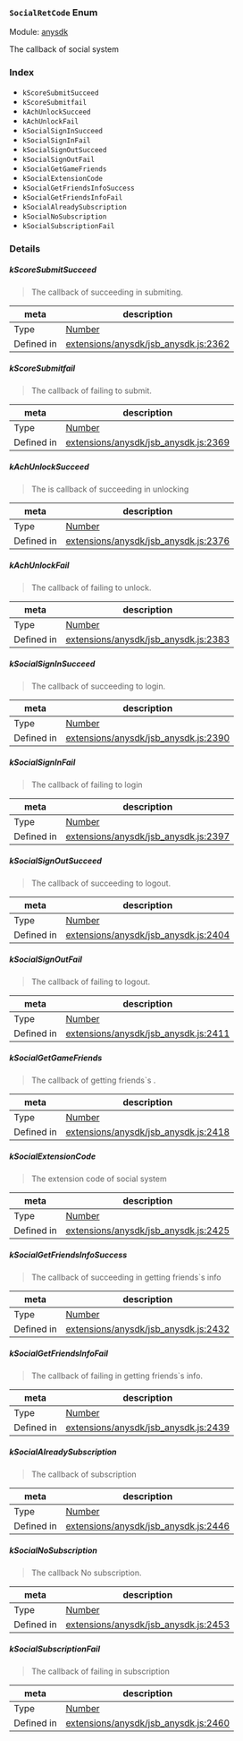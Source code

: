 ### `SocialRetCode` Enum



Module: [anysdk](../modules/anysdk.md)


The callback of social system


### Index
  - `kScoreSubmitSucceed`
  - `kScoreSubmitfail`
  - `kAchUnlockSucceed`
  - `kAchUnlockFail`
  - `kSocialSignInSucceed`
  - `kSocialSignInFail`
  - `kSocialSignOutSucceed`
  - `kSocialSignOutFail`
  - `kSocialGetGameFriends`
  - `kSocialExtensionCode`
  - `kSocialGetFriendsInfoSuccess`
  - `kSocialGetFriendsInfoFail`
  - `kSocialAlreadySubscription`
  - `kSocialNoSubscription`
  - `kSocialSubscriptionFail`

### Details


##### kScoreSubmitSucceed

> The callback of succeeding in submiting.

| meta | description |
|------|-------------|
| Type | <a href="https://developer.mozilla.org/en/JavaScript/Reference/Global_Objects/Number" class="crosslink external" target="_blank">Number</a> |
| Defined in | [extensions/anysdk/jsb_anysdk.js:2362](https://github.com/cocos-creator/engine/blob/79542d65dc19c8718cb54c9afa022e8f91855f48/extensions/anysdk/jsb_anysdk.js#L2362) |



##### kScoreSubmitfail

> The callback of failing to submit.

| meta | description |
|------|-------------|
| Type | <a href="https://developer.mozilla.org/en/JavaScript/Reference/Global_Objects/Number" class="crosslink external" target="_blank">Number</a> |
| Defined in | [extensions/anysdk/jsb_anysdk.js:2369](https://github.com/cocos-creator/engine/blob/79542d65dc19c8718cb54c9afa022e8f91855f48/extensions/anysdk/jsb_anysdk.js#L2369) |



##### kAchUnlockSucceed

> The is callback of succeeding in  unlocking

| meta | description |
|------|-------------|
| Type | <a href="https://developer.mozilla.org/en/JavaScript/Reference/Global_Objects/Number" class="crosslink external" target="_blank">Number</a> |
| Defined in | [extensions/anysdk/jsb_anysdk.js:2376](https://github.com/cocos-creator/engine/blob/79542d65dc19c8718cb54c9afa022e8f91855f48/extensions/anysdk/jsb_anysdk.js#L2376) |



##### kAchUnlockFail

> The callback of failing to  unlock.

| meta | description |
|------|-------------|
| Type | <a href="https://developer.mozilla.org/en/JavaScript/Reference/Global_Objects/Number" class="crosslink external" target="_blank">Number</a> |
| Defined in | [extensions/anysdk/jsb_anysdk.js:2383](https://github.com/cocos-creator/engine/blob/79542d65dc19c8718cb54c9afa022e8f91855f48/extensions/anysdk/jsb_anysdk.js#L2383) |



##### kSocialSignInSucceed

> The callback of succeeding to login.

| meta | description |
|------|-------------|
| Type | <a href="https://developer.mozilla.org/en/JavaScript/Reference/Global_Objects/Number" class="crosslink external" target="_blank">Number</a> |
| Defined in | [extensions/anysdk/jsb_anysdk.js:2390](https://github.com/cocos-creator/engine/blob/79542d65dc19c8718cb54c9afa022e8f91855f48/extensions/anysdk/jsb_anysdk.js#L2390) |



##### kSocialSignInFail

> The callback of failing to  login

| meta | description |
|------|-------------|
| Type | <a href="https://developer.mozilla.org/en/JavaScript/Reference/Global_Objects/Number" class="crosslink external" target="_blank">Number</a> |
| Defined in | [extensions/anysdk/jsb_anysdk.js:2397](https://github.com/cocos-creator/engine/blob/79542d65dc19c8718cb54c9afa022e8f91855f48/extensions/anysdk/jsb_anysdk.js#L2397) |



##### kSocialSignOutSucceed

> The callback of succeeding to logout.

| meta | description |
|------|-------------|
| Type | <a href="https://developer.mozilla.org/en/JavaScript/Reference/Global_Objects/Number" class="crosslink external" target="_blank">Number</a> |
| Defined in | [extensions/anysdk/jsb_anysdk.js:2404](https://github.com/cocos-creator/engine/blob/79542d65dc19c8718cb54c9afa022e8f91855f48/extensions/anysdk/jsb_anysdk.js#L2404) |



##### kSocialSignOutFail

> The callback of failing to  logout.

| meta | description |
|------|-------------|
| Type | <a href="https://developer.mozilla.org/en/JavaScript/Reference/Global_Objects/Number" class="crosslink external" target="_blank">Number</a> |
| Defined in | [extensions/anysdk/jsb_anysdk.js:2411](https://github.com/cocos-creator/engine/blob/79542d65dc19c8718cb54c9afa022e8f91855f48/extensions/anysdk/jsb_anysdk.js#L2411) |



##### kSocialGetGameFriends

> The callback of getting friends`s .

| meta | description |
|------|-------------|
| Type | <a href="https://developer.mozilla.org/en/JavaScript/Reference/Global_Objects/Number" class="crosslink external" target="_blank">Number</a> |
| Defined in | [extensions/anysdk/jsb_anysdk.js:2418](https://github.com/cocos-creator/engine/blob/79542d65dc19c8718cb54c9afa022e8f91855f48/extensions/anysdk/jsb_anysdk.js#L2418) |



##### kSocialExtensionCode

> The extension code of social system

| meta | description |
|------|-------------|
| Type | <a href="https://developer.mozilla.org/en/JavaScript/Reference/Global_Objects/Number" class="crosslink external" target="_blank">Number</a> |
| Defined in | [extensions/anysdk/jsb_anysdk.js:2425](https://github.com/cocos-creator/engine/blob/79542d65dc19c8718cb54c9afa022e8f91855f48/extensions/anysdk/jsb_anysdk.js#L2425) |



##### kSocialGetFriendsInfoSuccess

> The callback  of succeeding in getting friends`s info

| meta | description |
|------|-------------|
| Type | <a href="https://developer.mozilla.org/en/JavaScript/Reference/Global_Objects/Number" class="crosslink external" target="_blank">Number</a> |
| Defined in | [extensions/anysdk/jsb_anysdk.js:2432](https://github.com/cocos-creator/engine/blob/79542d65dc19c8718cb54c9afa022e8f91855f48/extensions/anysdk/jsb_anysdk.js#L2432) |



##### kSocialGetFriendsInfoFail

> The callback  of failing in getting friends`s info.

| meta | description |
|------|-------------|
| Type | <a href="https://developer.mozilla.org/en/JavaScript/Reference/Global_Objects/Number" class="crosslink external" target="_blank">Number</a> |
| Defined in | [extensions/anysdk/jsb_anysdk.js:2439](https://github.com/cocos-creator/engine/blob/79542d65dc19c8718cb54c9afa022e8f91855f48/extensions/anysdk/jsb_anysdk.js#L2439) |



##### kSocialAlreadySubscription

> The callback  of subscription

| meta | description |
|------|-------------|
| Type | <a href="https://developer.mozilla.org/en/JavaScript/Reference/Global_Objects/Number" class="crosslink external" target="_blank">Number</a> |
| Defined in | [extensions/anysdk/jsb_anysdk.js:2446](https://github.com/cocos-creator/engine/blob/79542d65dc19c8718cb54c9afa022e8f91855f48/extensions/anysdk/jsb_anysdk.js#L2446) |



##### kSocialNoSubscription

> The callback No subscription.

| meta | description |
|------|-------------|
| Type | <a href="https://developer.mozilla.org/en/JavaScript/Reference/Global_Objects/Number" class="crosslink external" target="_blank">Number</a> |
| Defined in | [extensions/anysdk/jsb_anysdk.js:2453](https://github.com/cocos-creator/engine/blob/79542d65dc19c8718cb54c9afa022e8f91855f48/extensions/anysdk/jsb_anysdk.js#L2453) |



##### kSocialSubscriptionFail

> The callback  of failing in subscription

| meta | description |
|------|-------------|
| Type | <a href="https://developer.mozilla.org/en/JavaScript/Reference/Global_Objects/Number" class="crosslink external" target="_blank">Number</a> |
| Defined in | [extensions/anysdk/jsb_anysdk.js:2460](https://github.com/cocos-creator/engine/blob/79542d65dc19c8718cb54c9afa022e8f91855f48/extensions/anysdk/jsb_anysdk.js#L2460) |


